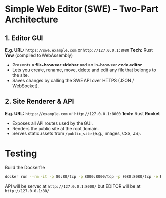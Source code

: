 # Simple Web Editor (SWE) – Two-Part Architecture

## 1. Editor GUI  
**E.g. URL:** `https://swe.example.com` or `http://127.0.0.1:8080`
**Tech:** Rust **Yew** (compiled to WebAssembly)

- Presents a **file-browser sidebar** and an in-browser **code editor**.  
- Lets you create, rename, move, delete and edit any file that belongs to the site.  
- Saves changes by calling the SWE API over HTTPS (JSON / WebSocket).

## 2. Site Renderer & API  
**E.g. URL:** `https://example.com` or `http://127.0.0.1:8000`
**Tech:** Rust **Rocket**

- Exposes all API routes used by the GUI.  
- Renders the public site at the root domain.  
- Serves static assets from `/public_site` (e.g., images, CSS, JS).

# Testing
Build the Dockerfile
```bash
docker run --rm -it -p 80:80/tcp -p 8000:8000/tcp -p 8080:8080/tcp -e ROCKET_ADDRESS=0.0.0.0 -e ROCKET_PORT=8000 -e API_URL=http://127.0.0.1:8000/ -e EDITOR_URL=http://127.0.0.1:8080/ -e ADMIN_TOKEN=secret123 -e ROCKET_LOG_LEVEL=debug simpleweb:latest
```

API will be served at `http://127.0.0.1:8000/` but EDITOR will be at `http://127.0.0.1:80/`